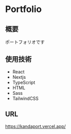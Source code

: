 # Portfolio

## 概要

ポートフォリオです

## 使用技術

- React
- Nextjs
- TypeScript
- HTML
- Sass
- TailwindCSS

## URL

https://kandaport.vercel.app/
